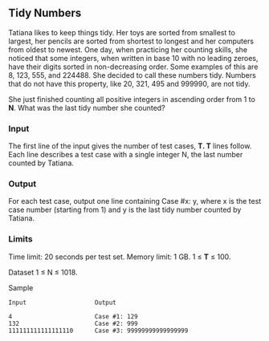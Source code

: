 ## Tidy Numbers

Tatiana likes to keep things tidy. Her toys are sorted from smallest to largest, her pencils are sorted from shortest to longest and her computers from oldest to newest. One day, when practicing her counting skills, she noticed that some integers, when written in base 10 with no leading zeroes, have their digits sorted in non-decreasing order. Some examples of this are 8, 123, 555, and 224488. She decided to call these numbers tidy. Numbers that do not have this property, like 20, 321, 495 and 999990, are not tidy.

She just finished counting all positive integers in ascending order from 1 to **N**. What was the last tidy number she counted?

### Input

The first line of the input gives the number of test cases, **T. T** lines follow. Each line describes a test case with a single integer N, the last number counted by Tatiana.

### Output

For each test case, output one line containing Case #x: y, where x is the test case number (starting from 1) and y is the last tidy number counted by Tatiana.

### Limits

Time limit: 20 seconds per test set.
Memory limit: 1 GB.
1 ≤ **T** ≤ 100.

Dataset
1 ≤ N ≤ 1018.

Sample

```
Input                   Output

4                       Case #1: 129
132                     Case #2: 999
111111111111111110      Case #3: 99999999999999999
```
